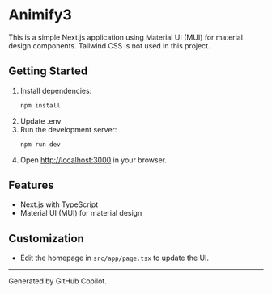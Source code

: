 # Animify3

This is a simple Next.js application using Material UI (MUI) for material design components. Tailwind CSS is not used in this project.

## Getting Started

1. Install dependencies:
   ```sh
   npm install
   ```
2. Update .env
3. Run the development server:
   ```sh
   npm run dev
   ```
4. Open [http://localhost:3000](http://localhost:3000) in your browser.

## Features
- Next.js with TypeScript
- Material UI (MUI) for material design

## Customization
- Edit the homepage in `src/app/page.tsx` to update the UI.

---

Generated by GitHub Copilot.
